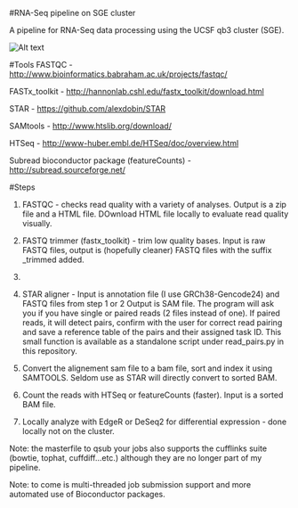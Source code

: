 #RNA-Seq pipeline on SGE cluster

A pipeline for RNA-Seq data processing using the UCSF qb3 cluster (SGE). 

![Alt text](https://joannadxblog.files.wordpress.com/2016/04/pipeline.png?w=628 "Pipeline")

#Tools
FASTQC - http://www.bioinformatics.babraham.ac.uk/projects/fastqc/

FASTx_toolkit - http://hannonlab.cshl.edu/fastx_toolkit/download.html

STAR - https://github.com/alexdobin/STAR

SAMtools - http://www.htslib.org/download/

HTSeq - http://www-huber.embl.de/HTSeq/doc/overview.html

Subread bioconductor package (featureCounts) - http://subread.sourceforge.net/ 

#Steps

1. FASTQC - checks read quality with a variety of analyses. Output is a zip file and a HTML file. DOwnload HTML file locally to evaluate read quality visually.

2. FASTQ trimmer (fastx_toolkit) - trim low quality bases. Input is raw FASTQ files, output is (hopefully cleaner) FASTQ files with the suffix _trimmed added.
3.
3. STAR aligner - Input is annotation file (I use GRCh38-Gencode24) and FASTQ files from step 1 or 2 Output is SAM file. The program will ask you if you have single or paired reads (2 files instead of one). If paired reads, it will detect pairs, confirm with the user for correct read pairing and save a reference table of the pairs and their assigned task ID. This small function is available as a standalone script under read_pairs.py in this repository.

4. Convert the alignement sam file to a bam file, sort and index it using SAMTOOLS. Seldom use as STAR will directly convert to sorted BAM.

5. Count the reads with HTSeq or featureCounts (faster). Input is a sorted BAM file.

6. Locally analyze with EdgeR or DeSeq2 for differential expression - done locally not on the cluster.


Note: the masterfile to qsub your jobs also supports the cufflinks suite (bowtie, tophat, cuffdiff...etc.) although they are no longer part of my pipeline.

Note: to come is multi-threaded job submission support and more automated use of Bioconductor packages.
